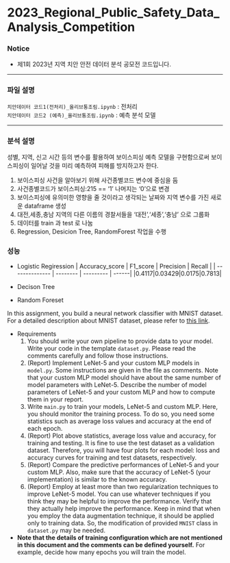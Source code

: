 # 2023_Regional_Public_Safety_Data_Analysis_Competition

### Notice
- 제1회 2023년 지역 치안 안전 데이터 분석 공모전 코드입니다.
  
--------------------------------------------------------------------------------------
### 파일 설명

```치안데이터 코드1(전처리)_올리브통조림.ipynb``` : 전처리 <br/>
```치안데이터 코드2 (예측)_올리브통조림.ipynb``` : 예측 분석 모델 <br/>

--------------------------------------------------------------------------------------

### 분석 설명

성별, 지역, 신고 시간 등의 변수를 활용하여 보이스피싱 예측 모델을 구현함으로써 보이스피싱이 일어날 것을 미리 예측하여 피해를 방지하고자 한다.

1. 보이스피싱 사건을 알아보기 위해 사건종별코드 변수에 중심을 둠
2. 사건종별코드가 보이스피싱:215 == ‘1’ 나머지는 ‘0’으로 변경
3. 보이스피싱에 유의미한 영향을 줄 것이라고 생각되는 날짜와 지역 변수를 가진 새로운 dataframe 생성
4. 대전,세종,충남 지역의 다른 이름의 경찰서들을 ‘대전’,‘세종’,‘충남’ 으로 그룹화
5. 데이터를 train 과 test 로 나눔
6. Regression, Desicion Tree, RandomForest 작업을 수행

###  성능
- Logistic Regiression
| Accuracy_score | F1_score | Precision | Recall |
| -------------- | -------- | --------- | ------|
|0.4117|0.03429|0.0175|0.7813|

- Decison Tree
- Random Foreset

In this assignment, you build a neural network classifier with MNIST dataset. For a detailed description about MNIST dataset, please refer to [this link](http://yann.lecun.com/exdb/mnist/).

- Requirements
    1. You should write your own pipeline to provide data to your model. Write your code in the template `dataset.py`. Please read the comments carefully and follow those instructions.
    2. (Report) Implement LeNet-5 and your custom MLP models in `model.py`. Some instructions are given in the file as comments. Note that your custom MLP model should have about the same number of model parameters with LeNet-5. Describe the number of model parameters of LeNet-5 and your custom MLP and how to compute them in your report.
    3. Write `main.py` to train your models, LeNet-5 and custom MLP. Here, you should monitor the training process. To do so, you need some statistics such as average loss values and accuracy at the end of each epoch.
    4. (Report) Plot above statistics, average loss value and accuracy, for training and testing. It is fine to use the test dataset as a validation dataset. Therefore, you will have four plots for each model: loss and accuracy curves for training and test datasets, respectively.
    5. (Report) Compare the predictive performances of LeNet-5 and your custom MLP. Also, make sure that the accuracy of LeNet-5 (your implementation) is similar to the known accuracy. 
    6. (Report) Employ at least more than two regularization techniques to improve LeNet-5 model. You can use whatever techniques if you think they may be helpful to improve the performance. Verify that they actually help improve the performance. Keep in mind that when you employ the data augmentation technique, it should be applied only to training data. So, the modification of provided `MNIST` class in `dataset.py` may be needed.
- **Note that the details of training configuration which are not mentioned in this document and the comments can be defined yourself.** For example, decide how many epochs you will train the model.

